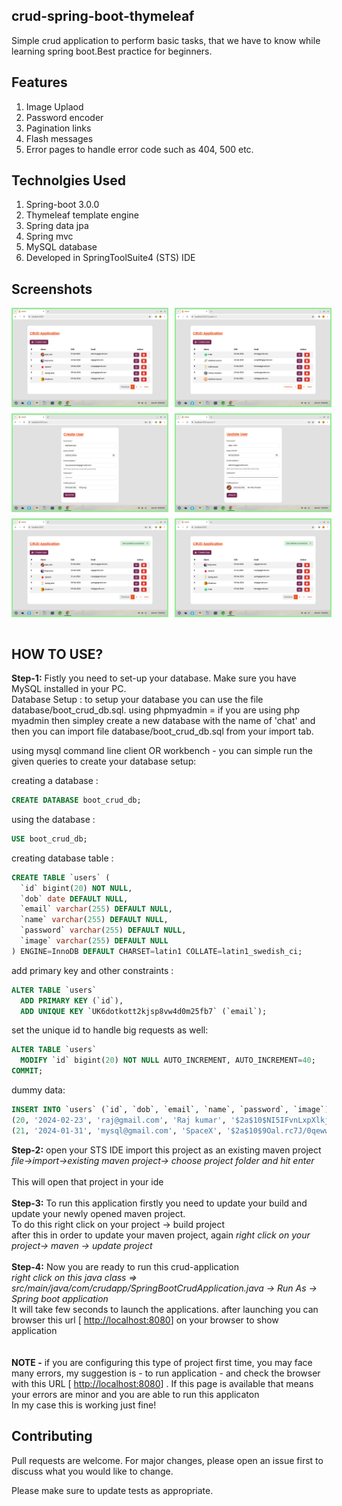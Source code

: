 ## crud-spring-boot-thymeleaf
 Simple crud application to perform basic tasks, that we have to know while learning spring boot.Best practice for beginners.

## Features
  1. Image Uplaod
  2. Password encoder
  3. Pagination links
  4. Flash messages
  5. Error pages to handle error code such as 404, 500 etc.

## Technolgies Used 
  1. Spring-boot 3.0.0
  2. Thymeleaf template engine
  3. Spring data jpa
  4. Spring mvc
  5. MySQL database
  6. Developed in SpringToolSuite4 (STS) IDE
  
## Screenshots

<div style="display: flex;flex-direction: column; grid-gap: 10px;">
    <div style="display: flex; grid-gap: 10px;">
        <img src="src/main/resources/static/images/1.png" alt="screenshots" width="49%" style="border: 2px solid lightgreen"/>
        <img src="src/main/resources/static/images/2.png" alt="screenshots" width="49%" style="border: 2px solid lightgreen"/>
    </div>
    <div style="display: flex; grid-gap: 10px;">
        <img src="src/main/resources/static/images/3.png" alt="screenshots" width="49%" style="border: 2px solid lightgreen"/>
        <img src="src/main/resources/static/images/4.png" alt="screenshots" width="49%" style="border: 2px solid lightgreen"/>
    </div>
     <div style="display: flex; grid-gap: 10px;">
        <img src="src/main/resources/static/images/5.png" alt="screenshots" width="49%" style="border: 2px solid lightgreen"/>
        <img src="src/main/resources/static/images/6.png" alt="screenshots" width="49%" style="border: 2px solid lightgreen"/>
    </div>
</div>
<br>

## HOW TO USE?

 <b>Step-1:</b> Fistly you need to set-up your database. Make sure you have MySQL installed in your PC. 
 <br> Database Setup : to setup your database you can use the file database/boot_crud_db.sql. using phpmyadmin = if you are using php myadmin then simpley create a new database with the name of 'chat' and then you can import file database/boot_crud_db.sql from your import tab.

 using mysql command line client OR workbench - 
  you can simple run the given queries to create your database setup: 
    
  creating a database :
    
```sql
CREATE DATABASE boot_crud_db;
```

  using the database :

```sql
USE boot_crud_db;
```

  creating database table :

```sql
CREATE TABLE `users` (
  `id` bigint(20) NOT NULL,
  `dob` date DEFAULT NULL,
  `email` varchar(255) DEFAULT NULL,
  `name` varchar(255) DEFAULT NULL,
  `password` varchar(255) DEFAULT NULL,
  `image` varchar(255) DEFAULT NULL
) ENGINE=InnoDB DEFAULT CHARSET=latin1 COLLATE=latin1_swedish_ci;
```

  add primary key and other constraints :

```sql
ALTER TABLE `users`
  ADD PRIMARY KEY (`id`),
  ADD UNIQUE KEY `UK6dotkott2kjsp8vw4d0m25fb7` (`email`);
```
  set the unique id to handle big requests as well:

```sql
ALTER TABLE `users`
  MODIFY `id` bigint(20) NOT NULL AUTO_INCREMENT, AUTO_INCREMENT=40;
COMMIT;
```
dummy data:

```sql
INSERT INTO `users` (`id`, `dob`, `email`, `name`, `password`, `image`) VALUES
(20, '2024-02-23', 'raj@gmail.com', 'Raj kumar', '$2a$10$NI5IFvnLxpXlkjSplgsB2e2bOjHkEHtCZ7kfVzdRDPTVpJk9WH.Iu', 'cfb47473-369c-4be9-b3d0-a2bdbcdcfe38.jpg'),
(21, '2024-01-31', 'mysql@gmail.com', 'SpaceX', '$2a$10$9Oal.rc7J/0qewwsPbFOIuNgjTNGMRE2Zh1nxmY0CRTsiEK1IFRFO', 'adefefb9-b7c6-43d6-a661-c4a1ae42cc53.png');
```

 <b>Step-2:</b> open your STS IDE import this project as an existing maven project <br>
        <i>file->import->existing maven project-> choose project folder and hit enter</i><br><br>
        This will open that project in your ide<br><br>
 <b>Step-3:</b> To run this application firstly you need to update your build and update your newly opened maven project.<br>
        To do this right click on your project -> build project <br>
        after this in order to update your maven project, again<i> right click on your project-> maven -> update project</i><br><br>
 <b>Step-4:</b> Now you are ready to run this crud-application <br>
<i>right click on this java class => src/main/java/com/crudapp/SpringBootCrudApplication.java  -> Run As -> Spring boot application</i> <br>
It will take few seconds to launch the applications. after launching you can browser this url [ [http://localhost:8080](http://localhost:8080)] on your browser to show application  
<br><br>
<b>NOTE -</b> if you are configuring this type of project first time, you may face many errors, my suggestion is - to run application - and check the browser with this URL [ [http://localhost:8080](http://localhost:8080)] . If this page is available that means your errors are minor and you are able to run this applicaton 
<br>In my case this is working just fine!

## Contributing

Pull requests are welcome. For major changes, please open an issue first
to discuss what you would like to change.

Please make sure to update tests as appropriate.



